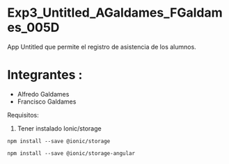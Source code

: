 # Exp3_Untitled_AGaldames_FGaldames_005D
  App Untitled que permite el registro de asistencia de los alumnos.

# Integrantes : 
  * Alfredo Galdames
  * Francisco Galdames
                 
Requisitos:
1. Tener instalado Ionic/storage 
 
 ```
 npm install --save @ionic/storage
 ```
 ```
 npm install --save @ionic/storage-angular 
 ```

